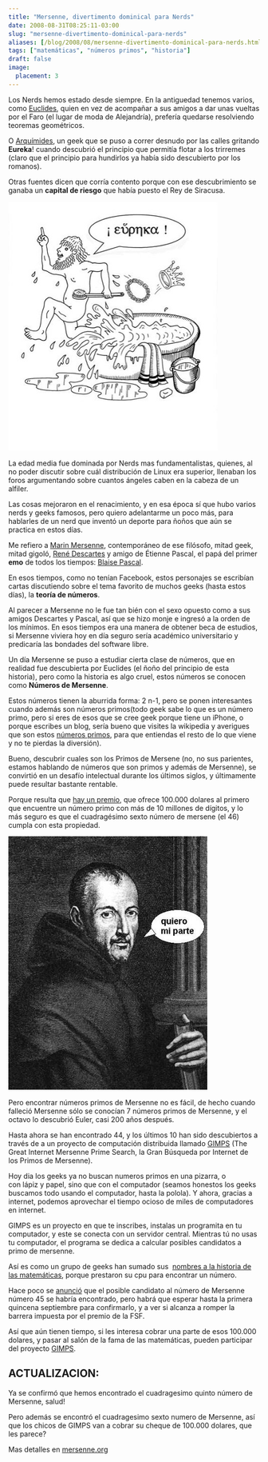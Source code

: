 ```yaml
---
title: "Mersenne, divertimento dominical para Nerds"
date: 2008-08-31T08:25:11-03:00
slug: "mersenne-divertimento-dominical-para-nerds"
aliases: [/blog/2008/08/mersenne-divertimento-dominical-para-nerds.html]
tags: ["matemáticas", "números primos", "historia"]
draft: false
image:
  placement: 3
---
```


Los Nerds hemos estado desde siempre. En la antiguedad tenemos varios,
como [Euclides](http://www.biografiasyvidas.com/biografia/e/euclides.htm),
quien en vez de acompañar a sus amigos a dar unas vueltas por el Faro
(el lugar de moda de Alejandría), prefería quedarse resolviendo teoremas
geométricos.

O [Arquímides](http://www.biografiasyvidas.com/biografia/a/arquimedes.htm),
un geek que se puso a correr desnudo por las calles gritando **Eureka**!
cuando descubrió el principio que permitía flotar a los trirremes (claro
que el principio para hundirlos ya había sido descubierto por los
romanos).

Otras fuentes dicen que corría contento porque con ese descubrimiento se
ganaba un **capital de riesgo** que había puesto el Rey de Siracusa.

![](eureka-thumb-420x498.jpg)

La edad media fue dominada por Nerds mas fundamentalistas, quienes, al
no poder discutir sobre cuál distribución de Linux era superior,
llenaban los foros argumentando sobre cuantos ángeles caben en la cabeza
de un alfiler.

Las cosas mejoraron en el renacimiento, y en esa época sí que hubo
varios nerds y geeks famosos, pero quiero adelantarme un poco más, para
hablarles de un nerd que inventó un deporte para ñoños que aún se
practica en estos días.

Me refiero a [Marin Mersenne](http://es.wikipedia.org/wiki/Marin_Mersenne), contemporáneo de
ese filósofo, mitad geek, mitad gigoló, [René Descartes](http://es.wikipedia.org/wiki/René_Descartes) y amigo de Étienne Pascal, el papá del primer **emo** de todos los tiempos: [Blaise Pascal](http://es.wikipedia.org/wiki/Blaise_Pascal).

En esos tiempos, como no tenían Facebook, estos personajes se escribían
cartas discutiendo sobre el tema favorito de muchos geeks (hasta estos
días), la **teoría de números**.

Al parecer a Mersenne no le fue tan bién con el sexo opuesto como a sus
amigos Descartes y Pascal, así que se hizo monje e ingresó a la orden de
los mínimos. En esos tiempos era una manera de obtener beca de estudios,
si Mersenne viviera hoy en día seguro sería académico universitario y
predicaría las bondades del software libre.

Un día Mersenne se puso a estudiar cierta clase de números, que en
realidad fue descubierta por Euclides (el ñoño del principio de esta
historia), pero como la historia es algo cruel, estos números se conocen
como **Números de Mersenne**.

Estos números tienen la aburrida forma: 2 n-1, pero se ponen
interesantes cuando además son números primos(todo geek sabe lo que es
un número primo, pero si eres de esos que se cree geek porque tiene un
iPhone, o porque escribes un blog, sería bueno que visites la wikipedia
y averigues que son estos [números
primos](http://es.wikipedia.org/wiki/N%C3%BAmero_primo), para que
entiendas el resto de lo que viene y no te pierdas la diversión).

Bueno, descubrir cuales son los Primos de Mersene (no, no sus parientes,
estamos hablando de números que son primos y además de Mersenne), se
convirtió en un desafío intelectual durante los últimos siglos, y
últimamente puede resultar bastante rentable.

Porque resulta que [hay un premio](http://replay.web.archive.org/20081121154453/http://www.eff.org/awards/coop),
que ofrece 100.000 dolares al primero que encuentre un número primo con
más de 10 millones de dígitos, y lo más seguro es que el cuadragésimo
sexto número de mersene (el 46) cumpla con esta propiedad.

![](Marin_mersenneCobrando-thumb-400x507.jpg)

Pero encontrar números primos de Mersenne no es fácil, de hecho cuando
falleció Mersenne sólo se conocían 7 números primos de Mersenne, y el
octavo lo descubrió Euler, casi 200 años después.

Hasta ahora se han encontrado 44, y los últimos 10 han sido descubiertos
a través de a un proyecto de computación distribuida
llamado [GIMPS](http://www.mersenne.org/) (The Great Internet Mersenne
Prime Search, la Gran Búsqueda por Internet de los Primos de Mersenne).

Hoy dia los geeks ya no buscan numeros primos en una pizarra, o
con lápiz y papel, sino que con el computador (seamos honestos los geeks
buscamos todo usando el computador, hasta la polola). Y ahora, gracias a
internet, podemos aprovechar el tiempo ocioso de miles de computadores
en internet.

GIMPS es un proyecto en que te inscribes, instalas un programita en tu
computador, y este se conecta con un servidor central. Mientras tú no
usas tu computador, el programa se dedica a calcular posibles candidatos
a primo de mersenne.

Así es como un grupo de geeks han sumado sus 
[nombres a la historia de las matemáticas](http://es.wikipedia.org/wiki/N%C3%BAmero_primo_de_Mersenne),
porque prestaron su cpu para encontrar un número.

Hace poco se [anunció](http://www.theregister.co.uk/2008/08/29/45th_mersenne_prime_discovered_maybe/)
que el posible candidato al número de Mersenne número 45 se habría
encontrado, pero habrá que esperar hasta la primera quincena septiembre
para confirmarlo, y a ver si alcanza a romper la barrera impuesta por el
premio de la FSF.

Así que aún tienen tiempo, si les interesa cobrar una parte de esos
100.000 dolares, y pasar al salón de la fama de las matemáticas, pueden
participar del proyecto [GIMPS](http://www.mersenne.org/).

## ACTUALIZACION:

Ya se confirmó que hemos encontrado el cuadragesimo quinto número de
Mersenne, salud!

Pero además se encontró el cuadragesimo sexto numero de Mersenne, así
que los chicos de GIMPS van a cobrar su cheque de 100.000 dolares, que
les parece?

Mas detalles en [mersenne.org](http://www.mersenne.org/prime.htm)
